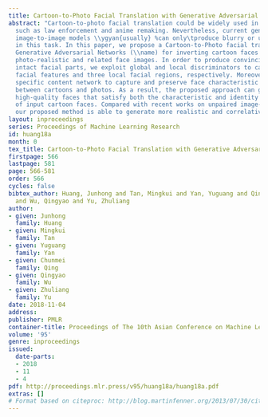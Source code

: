 ```yaml
---
title: Cartoon-to-Photo Facial Translation with Generative Adversarial Networks
abstract: "Cartoon-to-photo facial translation could be widely used in different applications,
  such as law enforcement and anime remaking. Nevertheless, current general-purpose
  image-to-image models \\ygyan{usually} %can only\tproduce blurry or unrelated results
  in this task. In this paper, we propose a Cartoon-to-Photo facial translation with
  Generative Adversarial Networks (\\name) for inverting cartoon faces to generate
  photo-realistic and related face images. In order to produce convincing faces with
  intact facial parts, we exploit global and local discriminators to capture global
  facial features and three local facial regions, respectively. Moreover, we use a
  specific content network to capture and preserve face characteristic and identity
  between cartoons and photos. As a result, the proposed approach can generate convincing
  high-quality faces that satisfy both the characteristic and identity constraints
  of input cartoon faces. Compared with recent works on unpaired image-to-image translation,
  our proposed method is able to generate more realistic and correlative images."
layout: inproceedings
series: Proceedings of Machine Learning Research
id: huang18a
month: 0
tex_title: Cartoon-to-Photo Facial Translation with Generative Adversarial Networks
firstpage: 566
lastpage: 581
page: 566-581
order: 566
cycles: false
bibtex_author: Huang, Junhong and Tan, Mingkui and Yan, Yuguang and Qing, Chunmei
  and Wu, Qingyao and Yu, Zhuliang
author:
- given: Junhong
  family: Huang
- given: Mingkui
  family: Tan
- given: Yuguang
  family: Yan
- given: Chunmei
  family: Qing
- given: Qingyao
  family: Wu
- given: Zhuliang
  family: Yu
date: 2018-11-04
address: 
publisher: PMLR
container-title: Proceedings of The 10th Asian Conference on Machine Learning
volume: '95'
genre: inproceedings
issued:
  date-parts:
  - 2018
  - 11
  - 4
pdf: http://proceedings.mlr.press/v95/huang18a/huang18a.pdf
extras: []
# Format based on citeproc: http://blog.martinfenner.org/2013/07/30/citeproc-yaml-for-bibliographies/
---
```

